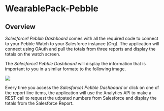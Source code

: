 WearablePack-Pebble
===================



Overview
--------

*Salesforce1 Pebble Dashboard* comes with all the required code to connect to
your Pebble Watch to your Salesforce instance (Org).  The application will
connect using OAuth and pull the totals from three reports and display the
totals on the watch screen.



The *Salesforce1 Pebble Dashboard* will display the information that is
important to you in a similar formate to the following image.

![](<../../../Desktop/Screen Shot 2014-06-01 at 3.00.45 PM.png>)

Every time you access the *Salesforce1 Pebble Dashboard* or click on one of the
report line items, the application will use the Analytics API to make a REST
call to request the udpated numbers from Salesforce and display the totals from
the Salesforce Report.


